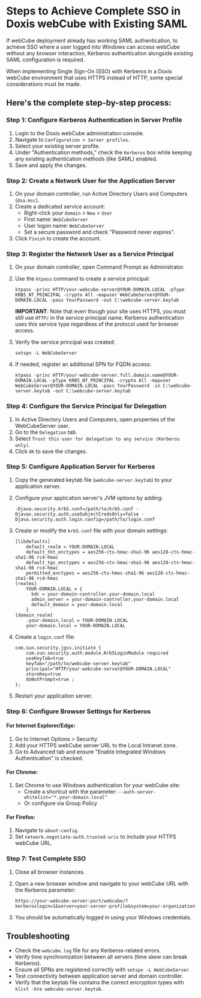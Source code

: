 # Steps to Achieve Complete SSO in Doxis webCube with Existing SAML

If webCube deployment already has working SAML authentication, to achieve SSO where a user logged into Windows can access webCube without any browser interaction, Kerberos authentication alongside existing SAML configuration is required.

When implementing Single Sign-On (SSO) with Kerberos in a Doxis webCube environment that uses HTTPS instead of HTTP, some special considerations must be made.

## Here's the complete step-by-step process:

### Step 1: Configure Kerberos Authentication in Server Profile

1.  Login to the Doxis webCube administration console.
2.  Navigate to `Configuration > Server profiles`.
3.  Select your existing server profile.
4.  Under "Authentication methods," check the `Kerberos` box while keeping any existing authentication methods (like SAML) enabled.
5.  Save and apply the changes.

### Step 2: Create a Network User for the Application Server

1.  On your domain controller, run Active Directory Users and Computers (`dsa.msc`).
2.  Create a dedicated service account:
    * Right-click your `domain` > `New` > `User`
    * First name: `WebCubeServer`
    * User logon name: `WebCubeServer`
    * Set a secure password and check "Password never expires".
3.  Click `Finish` to create the account.

### Step 3: Register the Network User as a Service Principal

1.  On your domain controller, open Command Prompt as Administrator.
2.  Use the `ktpass` command to create a service principal:

    `ktpass -princ HTTP/your-webcube-server@YOUR-DOMAIN.LOCAL -pType KRB5_NT_PRINCIPAL -crypto All -mapuser WebCubeServer@YOUR-DOMAIN.LOCAL -pass YourPassword -out C:\webcube-server.keytab`

    **IMPORTANT**: Note that even though your site uses HTTPS, you must still use `HTTP/` in the service principal name. Kerberos authentication uses this service type regardless of the protocol used for browser access.

3.  Verify the service principal was created:

    `setspn -L WebCubeServer`

4.  If needed, register an additional SPN for FQDN access:

    `ktpass -princ HTTP/your-webcube-server.full.domain.name@YOUR-DOMAIN.LOCAL -pType KRB5_NT_PRINCIPAL -crypto All -mapuser WebCubeServer@YOUR-DOMAIN.LOCAL -pass YourPassword -in C:\webcube-server.keytab -out C:\webcube-server.keytab`

### Step 4: Configure the Service Principal for Delegation

1.  In Active Directory Users and Computers, open properties of the WebCubeServer user.
2.  Go to the `Delegation` tab.
3.  Select `Trust this user for delegation to any service (Kerberos only)`.
4.  Click `OK` to save the changes.

### Step 5: Configure Application Server for Kerberos

1.  Copy the generated keytab file (`webcube-server.keytab`) to your application server.
2.  Configure your application server's JVM options by adding:

    `-Djava.security.krb5.conf=/path/to/krb5.conf -Djavax.security.auth.useSubjectCredsOnly=false -Djava.security.auth.login.config=/path/to/login.conf`

3.  Create or modify the `krb5.conf` file with your domain settings:

    ```
    [libdefaults]
        default_realm = YOUR-DOMAIN.LOCAL
        default_tkt_enctypes = aes256-cts-hmac-sha1-96 aes128-cts-hmac-sha1-96 rc4-hmac
        default_tgs_enctypes = aes256-cts-hmac-sha1-96 aes128-cts-hmac-sha1-96 rc4-hmac
        permitted_enctypes = aes256-cts-hmac-sha1-96 aes128-cts-hmac-sha1-96 rc4-hmac
    [realms]
        YOUR-DOMAIN.LOCAL = {
          kdc = your-domain-controller.your-domain.local
          admin_server = your-domain-controller.your-domain.local
          default_domain = your-domain.local
        }
    [domain_realm]
        .your-domain.local = YOUR-DOMAIN.LOCAL
        your-domain.local = YOUR-DOMAIN.LOCAL
    ```

4.  Create a `login.conf` file:

    ```
    com.sun.security.jgss.initiate {
        com.sun.security.auth.module.Krb5LoginModule required
        useKeyTab=true
        keyTab="/path/to/webcube-server.keytab"
        principal="HTTP/your-webcube-server@YOUR-DOMAIN.LOCAL"
        storeKey=true
        doNotPrompt=true ;
    };
    ```

5.  Restart your application server.

### Step 6: Configure Browser Settings for Kerberos

#### For Internet Explorer/Edge:

1.  Go to Internet Options > Security.
2.  Add your HTTPS webCube server URL to the Local Intranet zone.
3.  Go to Advanced tab and ensure "Enable Integrated Windows Authentication" is checked.

#### For Chrome:

1.  Set Chrome to use Windows authentication for your webCube site:
    * Create a shortcut with the parameter: `--auth-server-whitelist="*.your-domain.local"`
    * Or configure via Group Policy

#### For Firefox:

1.  Navigate to `about:config`.
2.  Set `network.negotiate-auth.trusted-uris` to include your HTTPS webCube URL.

### Step 7: Test Complete SSO

1.  Close all browser instances.
2.  Open a new browser window and navigate to your webCube URL with the Kerberos parameter:

    `https://your-webcube-server:port/webcube/?kerberoslogin=1&server=your-server-profile&system=your-organization`

3.  You should be automatically logged in using your Windows credentials.

## Troubleshooting

* Check the `webcube.log` file for any Kerberos-related errors.
* Verify time synchronization between all servers (time skew can break Kerberos).
* Ensure all SPNs are registered correctly with `setspn -L WebCubeServer`.
* Test connectivity between application server and domain controller.
* Verify that the keytab file contains the correct encryption types with `klist -kte webcube-server.keytab`.
